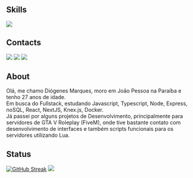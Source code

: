 ## Skills
<div>
  <a href='https://skillicons.dev'>
    <img src='https://skillicons.dev/icons?i=js,html,css,webpack,nodejs,express,mongodb,tailwind,bootstrap,babel,github,react,vscode'></img>
  </a>
</div>

## Contacts
<div>
<!-- <a href="https://www.youtube.com/seu-canal-youtube-aqui" target="_blank"><img loading="lazy" src="https://img.shields.io/badge/YouTube-FF0000?style=for-the-badge&logo=youtube&logoColor=white" target="_blank"></a> -->
<a href="https://instagram.com/diogenesmb" target="_blank"><img loading="lazy" src="https://img.shields.io/badge/-Instagram-%23E4405F?style=for-the-badge&logo=instagram&logoColor=white" target="_blank"></a>
<!-- <a href="https://www.twitch.tv/seu-usuário-aqui" target="_blank"><img loading="lazy" src="https://img.shields.io/badge/Twitch-9146FF?style=for-the-badge&logo=twitch&logoColor=white" target="_blank"></a> -->
<a href = "mailto:developer.diogenes@gmail.com"><img loading="lazy" src="https://img.shields.io/badge/Gmail-D14836?style=for-the-badge&logo=gmail&logoColor=white" target="_blank"></a>
<a href="https://www.linkedin.com/in/diógenes-marques-069784170/" target="_blank"><img loading="lazy" src="https://img.shields.io/badge/-LinkedIn-%230077B5?style=for-the-badge&logo=linkedin&logoColor=white" target="_blank"></a>   
</div>

## About
<div>
  Olá, me chamo Diógenes Marques, moro em João Pessoa na Paraíba e tenho 27 anos de idade.
  <br>
  Em busca do Fullstack, estudando Javascript, Typescript, Node, Express, noSQL, React, NextJS, Knex.js, Docker.
  <br>
  Já passei por alguns projetos de Desenvolvimento, principalmente para servidores de GTA V Roleplay (FiveM), onde tive bastante contato com desenvolvimento de interfaces e também scripts funcionais para os servidores utilizando Lua.

## Status

[![GitHub Streak](https://streak-stats.demolab.com?user=diogenesm&theme=omni&hide_border=true&short_numbers=true)](https://git.io/streak-stats)
![](http://github-profile-summary-cards.vercel.app/api/cards/most-commit-language?username=diogenesm&theme=omni) 
</div>
<!--
**diogenesm/diogenesm** is a ✨ _special_ ✨ repository because its `README.md` (this file) appears on your GitHub profile.

Here are some ideas to get you started:

- 🔭 I’m currently working on ...
- 🌱 I’m currently learning ...
- 👯 I’m looking to collaborate on ...
- 🤔 I’m looking for help with ...
- 💬 Ask me about ...
- 📫 How to reach me: ...
- 😄 Pronouns: ...
- ⚡ Fun fact: ...
-->
